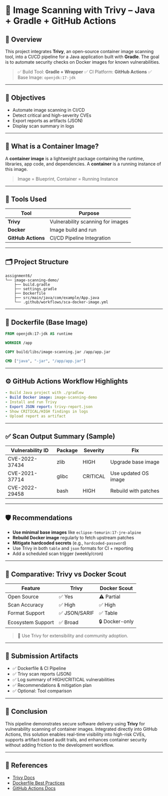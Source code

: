 # 🐳 Image Scanning with Trivy – Java + Gradle + GitHub Actions

## 📘 Overview

This project integrates **Trivy**, an open-source container image scanning tool, into a CI/CD pipeline for a Java application built with **Gradle**. The goal is to automate security checks on Docker images for known vulnerabilities.

> ✅ Build Tool: **Gradle + Wrapper**
> ✅ CI Platform: **GitHub Actions**
> ✅ Base Image: `openjdk:17-jdk`

---

## 🎯 Objectives

- Automate image scanning in CI/CD
- Detect critical and high-severity CVEs
- Export reports as artifacts (JSON)
- Display scan summary in logs

---

## 🐋 What is a Container Image?

A **container image** is a lightweight package containing the runtime, libraries, app code, and dependencies. A **container** is a running instance of this image.

> Image = Blueprint, Container = Running Instance

---

## 🧰 Tools Used

| Tool               | Purpose                           |
| ------------------ | --------------------------------- |
| **Trivy**          | Vulnerability scanning for images |
| **Docker**         | Image build and run               |
| **GitHub Actions** | CI/CD Pipeline Integration        |

---

## 🗂️ Project Structure

```
assignment6/
└── image-scanning-demo/
    ├── build.gradle
    ├── settings.gradle
    ├── Dockerfile
    ├── src/main/java/com/example/App.java
    └── .github/workflows/sca-docker-image.yml
```

---

## 📄 Dockerfile (Base Image)

```Dockerfile
FROM openjdk:17-jdk AS runtime

WORKDIR /app

COPY build/libs/image-scanning.jar /app/app.jar

CMD ["java", "-jar", "/app/app.jar"]
```

---

## ⚙️ GitHub Actions Workflow Highlights

```yaml
- Build Java project with ./gradlew
- Build Docker image: image-scanning-demo
- Install and run Trivy
- Export JSON report: trivy-report.json
- Show CRITICAL/HIGH findings in logs
- Upload report as artifact
```

---

## ✅ Scan Output Summary (Sample)

| Vulnerability ID | Package | Severity | Fix                  |
| ---------------- | ------- | -------- | -------------------- |
| CVE-2022-37434   | zlib    | HIGH     | Upgrade base image   |
| CVE-2021-37714   | glibc   | CRITICAL | Use updated OS image |
| CVE-2022-29458   | bash    | HIGH     | Rebuild with patches |

---

## 🛡️ Recommendations

- **Use minimal base images** like `eclipse-temurin:17-jre-alpine`
- **Rebuild Docker image** regularly to fetch upstream patches
- **Mitigate hardcoded secrets** (e.g., `hardcoded-password`)
- Use Trivy in both `table` and `json` formats for CI + reporting
- Add a scheduled scan trigger (weekly/cron)

---

## 🧪 Comparative: Trivy vs Docker Scout

| Feature           | Trivy         | Docker Scout   |
| ----------------- | ------------- | -------------- |
| Open Source       | ✅ Yes        | ⚠️ Partial     |
| Scan Accuracy     | ✅ High       | ✅ High        |
| Format Support    | ✅ JSON/SARIF | ✅ Table       |
| Ecosystem Support | ✅ Broad      | 🔒 Docker-only |

> 📌 Use Trivy for extensibility and community adoption.

---

## 📎 Submission Artifacts

- ✅ Dockerfile & CI Pipeline
- ✅ Trivy scan reports (JSON)
- ✅ Log summary of HIGH/CRITICAL vulnerabilities
- ✅ Recommendations & mitigation plan
- ✅ Optional: Tool comparison

---

## 📌 Conclusion

This pipeline demonstrates secure software delivery using **Trivy** for vulnerability scanning of container images. Integrated directly into GitHub Actions, this solution enables real-time visibility into high-risk CVEs, supports artifact-based audit trails, and enhances container security without adding friction to the development workflow.

---

## 🔗 References

- [Trivy Docs](https://aquasecurity.github.io/trivy)
- [Dockerfile Best Practices](https://docs.docker.com/develop/develop-images/dockerfile_best-practices/)
- [GitHub Actions Docs](https://docs.github.com/en/actions)
